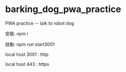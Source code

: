 # barking_dog_pwa_practice
PWA practice -- talk to robot dog

安裝: npm i

啟動: npm run start3001

local host 3001 : http

local host 443 : https
